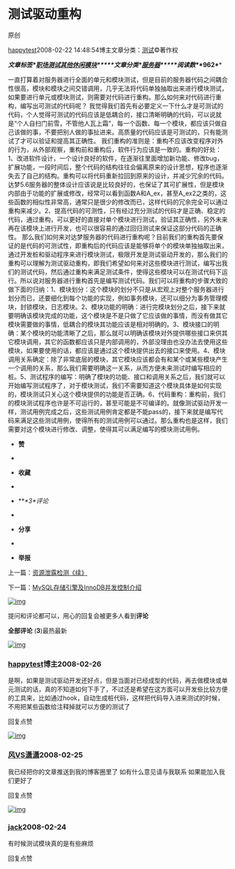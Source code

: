 # 测试驱动重构

 原创

[happytest](https://blog.51cto.com/happytest)2008-02-22 14:48:54博主文章分类：[测试](https://blog.51cto.com/happytest/category3)©著作权

***文章标签\*[职场](https://blog.51cto.com/topic/zhichang.html)[测试](https://blog.51cto.com/topic/ceshi.html)[其他](https://blog.51cto.com/topic/qita.html)[休闲](https://blog.51cto.com/topic/xiuxian.html)[模块](https://blog.51cto.com/topic/mokuai.html)*****文章分类\*[服务器](https://blog.51cto.com/nav/server)*****阅读数\**\*962\****

一直打算着对服务器进行全面的单元和模块测试，但是目前的服务器代码之间耦合性很高，模块和模块之间交错调用，几乎无法将代码单独抽取出来进行模块测试，如果要进行单元或模块测试，则需要对代码进行重构。那么如何来对代码进行重构，编写出可测试的代码呢？  我觉得我们首先有必要定义一下什么才是可测试的代码，个人觉得可测试的代码应该是低耦合的，接口清晰明确的代码，可以说就是“个人自扫门前雪，不管他人瓦上霜”，每一个函数、每一个模块，都应该只做自己该做的事，不要把别人做的事扯进来。高质量的代码应该是可测试的，只有能测试了才可以验证和提高其正确性。  我们重构的准则是：重构不应该改变程序对外的行为，从外部观察，重构前和重构后，软件行为应该是一致的。重构的好处：1、改进软件设计，一个设计良好的软件，在逐渐往里面增加新功能、修改bug，扩展功能，一段时间后，整个代码的结构往往会偏离原来的设计思想，程序也逐渐失去了自己的结构。重构可以将代码重新拉回到原来的设计，并减少冗余的代码。达梦5.6服务器的整体设计应该说是比较良好的，也保证了其可扩展性，但是模块内部由于功能的扩展或修改，经常可以看到函数A和A_ex，甚至A_ex2之类的，这些函数的相似性非常高，通常只是很少的修改而已，这样代码的冗余完全可以通过重构来减少。2、提高代码的可测性，只有经过充分测试的代码才是正确、稳定的代码，通过重构，可以更好的直接对单个模块进行测试，验证其正确性，另外未来再在该模块上进行开发，也可以很容易的通过回归测试来保证这部分代码的正确性。  那么我们如何来对达梦服务器的代码进行重构呢？目前我们的重构首先要保证的是代码的可测试性，即重构后的代码应该是能够将单个的模块单独抽取出来，通过开发桩和驱动程序来进行模块测试，极限开发是测试驱动开发的，那么我们的重构可以理解为测试驱动重构，即我们希望如何来对这些模块进行测试，编写出我们的测试代码，然后通过重构来满足测试条件，使得这些模块可以在测试代码下运行。所以说对服务器进行重构首先是编写测试代码。我们可以将重构的步骤大致的做下面的归纳：1、模块划分：这个模块的划分不只是从宏观上对整个服务器进行划分而已，还要细化到每个功能的实现，例如事务模块，还可以细分为事务管理模块，封锁模块，日志模块。2、模块功能的明确：进行完模块划分之后，接下来就要明确该模块完成的功能，这个模块是不是只做了它应该做的事情，而没有做其它模块需要做的事情，低耦合的模块其功能应该是相对明确的。3、模块接口的明确：某个模块的功能清晰了之后，那么就可以明确该模块对外提供哪些接口来供其它模块调用，其它的函数都应该只是内部调用的，外部没理由也没办法去使用这些模块，如果要使用的话，都应该是通过这个模块提供出去的接口来使用。4、模块调用关系确定：除了非常底层的模块，其它模块应该都会有和某个或某些模块产生一个调用的关系，那么我们需要明确这一关系，从而方便未来测试时编写相应的桩。5、测试程序的编写：明确了模块的功能、接口和调用关系之后，我们就可以开始编写测试程序了，对于模块测试，我们不需要知道这个模块具体是如何实现的，模块测试只关心这个模块提供的功能是否正确。6、代码重构：重构前，我们的模块测试程序也许是不可运行的，甚至可能是不可编译的。就像测试驱动开发一样，测试用例完成之后，这些测试用例肯定都是不能pass的，接下来就是编写代码来满足这些测试用例，使得所有的测试用例可以通过。那么重构也是这样，我们需要对这个模块进行修改、调整，使得其可以满足编写的模块测试用例。

- **赞**
-  

- **收藏**
-  

- ***\*3\**评论**
-  

- **分享**
-  

- **举报**

上一篇：[资源泄露检测《续》](https://blog.51cto.com/happytest/62791)

下一篇：[MySQL存储引擎及InnoDB并发控制介绍](https://blog.51cto.com/happytest/62845)

[![img](https://ucenter.51cto.com/images/noavatar_middle.gif)](https://blog.51cto.com/)

提问和评论都可以，用心的回复会被更多人看到**评论**

**全部评论** (**3**)最热最新

[![img](https://s2.51cto.com/images/100/ucenter/noavatar_small.gif?x-oss-process=image/format,webp/ignore-error,1)](https://blog.51cto.com/happytest)

### [happytest](https://blog.51cto.com/happytest)博主2008-02-26

是啊，如果是测试驱动开发还好点，但是当面对已经成型的代码，再去做模块或单元测试的话，真的不知道如何下手了，不过还是希望在这方面可以开发些比较方便的工具来，比如通过hook，自动生成桩代码，这样把代码导入进来测试的时候，不用把某些函数给注释掉就可以方便的测试了

回复点赞

[![img](https://s2.51cto.com/images/100/ucenter/noavatar_small.gif?x-oss-process=image/format,webp/ignore-error,1)](https://blog.51cto.com/fengvsxiaoxiao)

### [风VS潇潇](https://blog.51cto.com/fengvsxiaoxiao)2008-02-25

我已经把你的文章推送到我的博客圈里了 如有什么意见请与我联系 如果能加入我们更好了

回复点赞

[![img](https://ucenter.51cto.com/images/noavatar_middle.gif?x-oss-process=image/format,webp)](https://blog.51cto.com/happytest/62792)

### [jack](https://blog.51cto.com/happytest/62792)2008-02-24

有时候测试模块真的是有些麻烦

回复点赞
